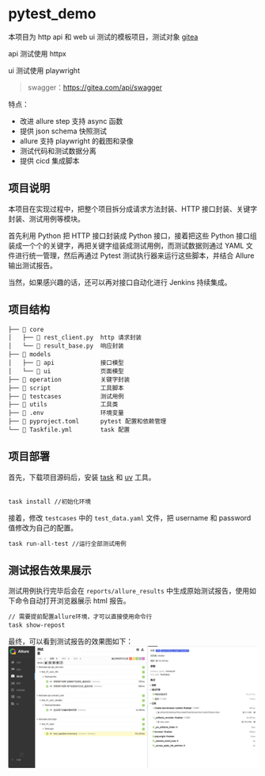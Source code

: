 # pytest_demo

本项目为 http api 和 web ui 测试的模板项目，测试对象 [gitea](https://gitea.com)

api 测试使用 httpx

ui 测试使用 playwright

> swagger：https://gitea.com/api/swagger

特点：

-   改进 allure step 支持 async 函数
-   提供 json schema 快照测试
-   allure 支持 playwright 的截图和录像
-   测试代码和测试数据分离
-   提供 cicd 集成脚本

## 项目说明

本项目在实现过程中，把整个项目拆分成请求方法封装、HTTP 接口封装、关键字封装、测试用例等模块。

首先利用 Python 把 HTTP 接口封装成 Python 接口，接着把这些 Python 接口组装成一个个的关键字，再把关键字组装成测试用例，而测试数据则通过 YAML 文件进行统一管理，然后再通过 Pytest 测试执行器来运行这些脚本，并结合 Allure 输出测试报告。

当然，如果感兴趣的话，还可以再对接口自动化进行 Jenkins 持续集成。

## 项目结构

```txt
├── 📁 core
│   ├── 📄 rest_client.py  http 请求封装
│   └── 📄 result_base.py  响应封装
├── 📁 models
│   ├── 📁 api             接口模型
│   └── 📁 ui              页面模型
├── 📁 operation           关键字封装
├── 📁 script              工具脚本
├── 📁 testcases           测试用例
├── 📁 utils               工具类
├── 📄 .env                环境变量
├── 📄 pyproject.toml      pytest 配置和依赖管理
└── 📄 Taskfile.yml        task 配置
```

## 项目部署

首先，下载项目源码后，安装 [task](https://taskfile.dev/) 和 [uv](https://docs.astral.sh/uv/) 工具。

```bash

task install //初始化环境
```

接着，修改 `testcases` 中的 `test_data.yaml` 文件，把 username 和 password 值修改为自己的配置。

```bash
task run-all-test //运行全部测试用例
```

## 测试报告效果展示

测试用例执行完毕后会在 `reports/allure_results` 中生成原始测试报告，使用如下命令自动打开浏览器展示 html 报告。

```bash
// 需要提前配置allure环境，才可以直接使用命令行
task show-repost
```

最终，可以看到测试报告的效果图如下：
![allure_report](/images/allure_report.png)
